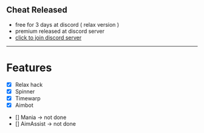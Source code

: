 ## Cheat Released
- free for 3 days at discord ( relax version )
- premium released at discord server
- [click to join discord server](https://discord.gg/qfH3rMQCk4)
-----

# Features
- [X] Relax hack
- [X] Spinner
- [X] Timewarp
- [X] Aimbot
- [] Mania -> not done
- [] AimAssist -> not done
